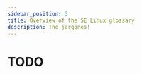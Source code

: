 ```yaml
---
sidebar_position: 3
title: Overview of the SE Linux glossary
description: The jargones!
---
```


# TODO
